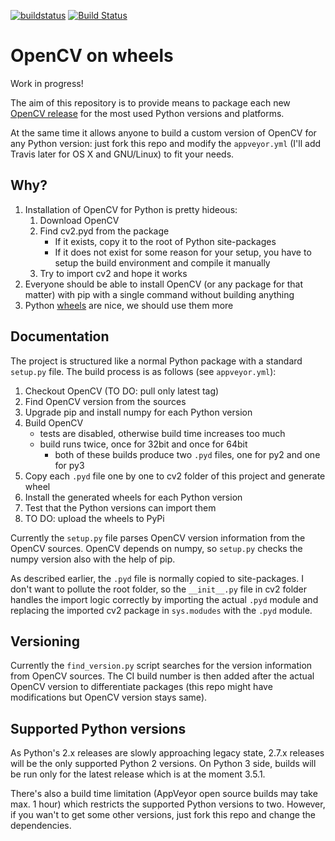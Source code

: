 [![buildstatus](https://ci.appveyor.com/api/projects/status/5kjqpmvll5dwj5jd?svg=true)](https://ci.appveyor.com/project/skvark/opencv-python) [![Build Status](https://travis-ci.org/skvark/opencv-python.svg?branch=master)](https://travis-ci.org/skvark/opencv-python)

# OpenCV on wheels

Work in progress!

The aim of this repository is to provide means to package each new [OpenCV release](https://github.com/Itseez/opencv/releases) for the most used Python versions and platforms.

At the same time it allows anyone to build a custom version of OpenCV for any Python version: just fork this repo and modify the ``appveyor.yml`` (I'll add Travis later for OS X and GNU/Linux) to fit your needs.

## Why?

1. Installation of OpenCV for Python is pretty hideous: 
	1. Download OpenCV
	2. Find cv2.pyd from the package
		- If it exists, copy it to the root of Python site-packages
		- If it does not exist for some reason for your setup, you have to setup the build environment and compile it manually
	3. Try to import cv2 and hope it works
2. Everyone should be able to install OpenCV (or any package for that matter) with pip with a single command without building anything
3. Python [wheels](http://pythonwheels.com/) are nice, we should use them more

## Documentation

The project is structured like a normal Python package with a standard ``setup.py`` file. The build process is as follows (see ``appveyor.yml``):

1. Checkout OpenCV (TO DO: pull only latest tag)
2. Find OpenCV version from the sources
2. Upgrade pip and install numpy for each Python version
3. Build OpenCV
	- tests are disabled, otherwise build time increases too much
	- build runs twice, once for 32bit and once for 64bit
		- both of these builds produce two ``.pyd`` files, one for py2 and one for py3
4. Copy each ``.pyd`` file one by one to cv2 folder of this project and generate wheel
5. Install the generated wheels for each Python version
6. Test that the Python versions can import them
7. TO DO: upload the wheels to PyPi

Currently the ``setup.py`` file parses OpenCV version information from the OpenCV sources. OpenCV depends on numpy, so ``setup.py`` checks the numpy version also with the help of pip.

As described earlier, the ``.pyd`` file is normally copied to site-packages. I don't want to pollute the root folder, so the ``__init__.py`` file in cv2 folder handles the import logic correctly by importing the actual ``.pyd`` module and replacing the imported cv2 package in ``sys.modudes`` with the ``.pyd`` module.

## Versioning

Currently the ``find_version.py`` script searches for the version information from OpenCV sources. The CI build number is then added after the actual OpenCV version to differentiate packages (this repo might have modifications but OpenCV version stays same).

## Supported Python versions

As Python's 2.x releases are slowly approaching legacy state, 2.7.x releases will be the only supported Python 2 versions. On Python 3 side, builds will be run only for the latest release which is at the moment 3.5.1.

There's also a build time limitation (AppVeyor open source builds may take max. 1 hour) which restricts the supported Python versions to two. However, if you wan't to get some other versions, just fork this repo and change the dependencies. 
